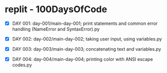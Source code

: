 # replit - 100DaysOfCode
- [x] DAY 001: day-001/main-day-001; print statements and common error handling (NameError and SyntaxError).py

- [x] DAY 002: day-002/main-day-002; taking user input, using variables.py

- [x] DAY 003: day-003/main-day-003; concatenating text and variables.py

- [x] DAY 004: day-004/main-day-004; printing color with ANSI escape codes.py


